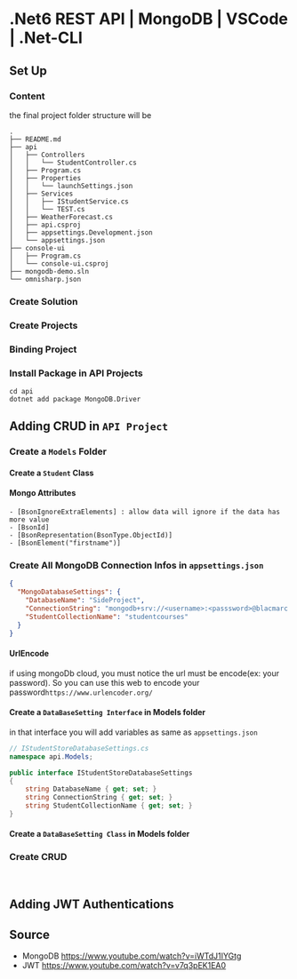 # .Net6  REST API | MongoDB | VSCode | .Net-CLI

## Set Up
### Content
the final project folder structure will be
```
.
├── README.md
├── api
│   ├── Controllers
│   │   └── StudentController.cs
│   ├── Program.cs
│   ├── Properties
│   │   └── launchSettings.json
│   ├── Services
│   │   ├── IStudentService.cs
│   │   └── TEST.cs
│   ├── WeatherForecast.cs
│   ├── api.csproj
│   ├── appsettings.Development.json
│   └── appsettings.json
├── console-ui
│   ├── Program.cs
│   └── console-ui.csproj
├── mongodb-demo.sln
└── omnisharp.json
```
### Create Solution
### Create Projects
### Binding Project
### Install Package in API Projects
```
cd api
dotnet add package MongoDB.Driver
```

## Adding CRUD in `API Project`
### Create a `Models` Folder 
#### Create a `Student` Class
#### Mongo Attributes 
    - [BsonIgnoreExtraElements] : allow data will ignore if the data has more value
    - [BsonId]
    - [BsonRepresentation(BsonType.ObjectId)]
    - [BsonElement("firstname")]
### Create All MongoDB Connection Infos in `appsettings.json`
```json
{
  "MongoDatabaseSettings": {
    "DatabaseName": "SideProject",
    "ConnectionString": "mongodb+srv://<username>:<passsword>@blacmarc.xl78bo3.mongodb.net/?retryWrites=true&w=majority",
    "StudentCollectionName": "studentcourses"
  }
}
```
#### UrlEncode
if using mongoDb cloud, you must notice the url must be encode(ex: your password). So you can use this web to encode your password`https://www.urlencoder.org/`
#### Create a `DataBaseSetting Interface` in Models folder
in that interface you will add variables  as same as `appsettings.json`
```c#
// IStudentStoreDatabaseSettings.cs
namespace api.Models;

public interface IStudentStoreDatabaseSettings
{
    string DatabaseName { get; set; }
    string ConnectionString { get; set; }
    string StudentCollectionName { get; set; }
}

```
#### Create a `DataBaseSetting Class` in Models folder

### Create CRUD
<br/>

## Adding JWT Authentications



## Source
- MongoDB
    https://www.youtube.com/watch?v=iWTdJ1IYGtg
- JWT
    https://www.youtube.com/watch?v=v7q3pEK1EA0
